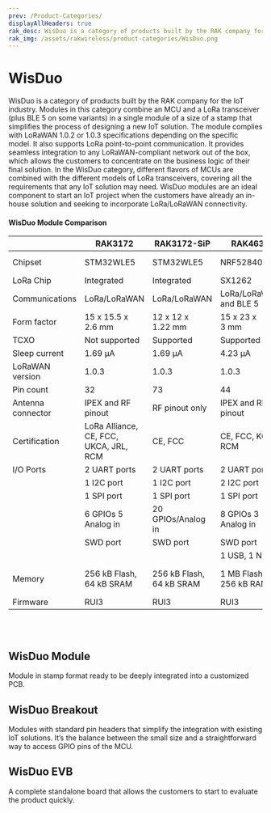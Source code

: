 ```yaml
---
prev: /Product-Categories/
displayAllHeaders: true
rak_desc: WisDuo is a category of products built by the RAK company for the IoT industry. Modules in this category combine an MCU and a LoRa transceiver in a single module of a size of a stamp that simplifies the process of designing a new IoT solution. The module complies with LoRaWAN 1.0.2 specifications, it also supports LoRa point to point communication. It provides seamless integration to any LoRaWAN compliant network out of the box, which allows the customers to concentrate on the business logic of their final solution. In the WisDuo category, a different flavors of MCUs is combined with the different models of LoRa transceivers, covering all the requirements that any IoT solution may need.
rak_img: /assets/rakwireless/product-categories/WisDuo.png
---
```


# WisDuo

<rk-head img="/assets/rakwireless/product-categories/WisDuo.svg" center>

WisDuo is a category of products built by the RAK company for the IoT industry. Modules in this category combine an MCU and a LoRa transceiver (plus BLE 5 on some variants) in a single module of a size of a stamp that simplifies the process of designing a new IoT solution. The module complies with LoRaWAN 1.0.2 or 1.0.3 specifications depending on the specific model. It also supports LoRa point-to-point communication. It provides seamless integration to any LoRaWAN-compliant network out of the box, which allows the customers to concentrate on the business logic of their final solution. In the WisDuo category, different flavors of MCUs are combined with the different models of LoRa transceivers, covering all the requirements that any IoT solution may need. WisDuo modules are an ideal component to start an IoT project when the customers have already an in-house solution and seeking to incorporate LoRa/LoRaWAN connectivity.

#### WisDuo Module Comparison
|                   | RAK3172                                | RAK3172-SiP                        | RAK4630                          | RAK11720                          | RAK11300                         | RAK4270                                              |
| ----------------- | -------------------------------------- | ---------------------------------- | -------------------------------- | --------------------------------- | -------------------------------- | ---------------------------------------------------- |
| Chipset           | STM32WLE5                              | STM32WLE5                          | NRF52840                         | AMA3B1KK-KBR-B0                   | RP2040                           | STM32L071                                            |
| LoRa Chip         | Integrated                             | Integrated                         | SX1262                           | SX1262                            | SX1262                           | SX1262                                               |
| Communications    | LoRa/LoRaWAN                           | LoRa/LoRaWAN                       | LoRa/LoRaWAN and BLE 5           | LoRa/LoRaWAN and BLE 5            | LoRa/LoRaWAN                     | LoRa/LoRaWAN                                         |
| Form factor       | 15 x 15.5 x 2.6&nbsp;mm                | 12 x 12 x 1.22&nbsp;mm             | 15 x 23 x 3&nbsp;mm              | 15 x 15.5 x 3.5&nbsp;mm           | 15 x 23 x 3&nbsp;mm              | 15 x 15.5 x 2.5&nbsp;mm                              |
| TCXO              | Not supported                          | Supported                          | Supported                        | Supported                         | Supported                        | Supported                                            |
| Sleep current     | 1.69&nbsp;μA                           | 1.69&nbsp;μA                       | 4.23&nbsp;μA                     | 2.37&nbsp;μA                      |                                  | 1.61&nbsp;μA                                         |
| LoRaWAN version   | 1.0.3                                  | 1.0.3                              | 1.0.3                            | 1.0.3                             | 1.0.2                            | 1.0.2                                                |
| Pin count         | 32                                     | 73                                 | 44                               | 34                                | 46                               | 20                                                   |
| Antenna connector | IPEX and RF pinout                     | RF pinout only                     | IPEX and RF pinout               | IPEX and RF pinout                | IPEX and RF pinout               | IPEX and RF pinout                                   |
| Certification     | LoRa Alliance, CE, FCC, UKCA, JRL, RCM | CE, FCC                            | CE, FCC, KC, RCM                 | CE, UK, FCC, ISED                 | CE, UK, FCC, ISED                | CD, FCC, JRL, KC                                     |
| I/O Ports         | 2 UART ports                           | 2 UART ports                       | 2 UART ports                     | 2 UART ports                      | 2 UART ports                     | 2 UART ports                                         |
|                   | 1 I2C port                             | 1 I2C port                         | 2 I2C port                       | 1 I2C port                        | 2 I2C port                       | 2 I2C port                                           |
|                   | 1 SPI port                             | 1 SPI port                         | 1 SPI port                       | 1 SPI port                        | 1 SPI port                       |                                                      |
|                   | 6 GPIOs 5 Analog in                    | 20 GPIOs/Analog in                 | 8 GPIOs 3 Analog in              | 6 GPIOs 5 Analog in               | 10 GPIOs/Analog in               | 4 GPIOs                                              |
|                   | SWD port                               | SWD port                           | SWD port                         | SWD port                          | SWD port                         | SWD port                                             |
|                   |                                        |                                    | 1 USB, 1 NFC                     |                                   | 1 USB                            |                                                      |
| Memory            | 256&nbsp;kB Flash, 64&nbsp;kB SRAM     | 256&nbsp;kB Flash, 64&nbsp;kB SRAM | 1&nbsp;MB Flash, 256&nbsp;kB RAM | 1&nbsp;MB Flash, 348&nbsp;kB SRAM | 2&nbsp;MB Flash, 246&nbsp;kB RAM | 128&nbsp;kB Flash, 20&nbsp;kB SRAM, 6&nbsp;kB EEPROM |
| Firmware          | RUI3                                   | RUI3                               | RUI3                             | RUI3                              | Arduino                          | RUI V2                                               |

<br>
<br>

</rk-head>

## WisDuo Module

<rk-head img="/assets/rakwireless/product-categories/WisDuo-Module.svg">

Module in stamp format ready to be deeply integrated into a customized PCB.

</rk-head>
<rk-products :tags="['wisduo', 'module']" />

## WisDuo Breakout

<rk-head img="/assets/rakwireless/product-categories/WisDuo-Breakout.svg">

Modules with standard pin headers that simplify the integration with existing IoT solutions. It’s the balance between the small size and a straightforward way to access GPIO pins of the MCU.

</rk-head>

<rk-products :tags="['wisduo', 'breakout']" />

## WisDuo EVB

<rk-head img="/assets/rakwireless/product-categories/WisDuo-EVB.svg">

A complete standalone board that allows the customers to start to evaluate the product quickly.

</rk-head>


<rk-products :tags="['wisduo', 'evb']" />
